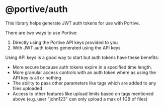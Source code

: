# @portive/auth

This library helps generate JWT auth tokens for use with Portive.

There are two ways to use Portive:

1. Directly using the Portive API keys provided to you
2. With JWT auth tokens generated using the API keys

Using API keys is a good way to start but auth tokens have these benefits:

- More secure because auth tokens expire in a specified time length.
- More granular access controls with an auth token where as using the API key is all or nothing
- The ability to pass other parameters like tags which are added to any files uploaded
- Access to other features like upload limits based on tags mentioned above (e.g. user "john123" can only upload a max of 1GB of files)
